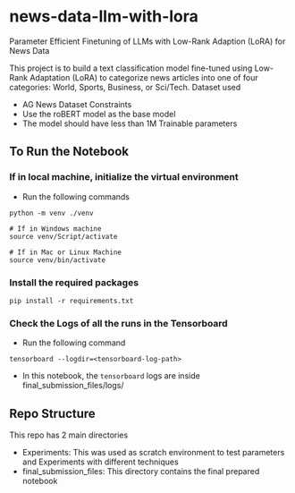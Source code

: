 # news-data-llm-with-lora
Parameter Efficient Finetuning of LLMs with Low-Rank Adaption (LoRA) for News Data

This project is to build a text classification model fine-tuned using Low-Rank Adaptation (LoRA) to categorize news articles into one of four categories: World, Sports, Business, or Sci/Tech.
Dataset used
  - AG News Dataset
Constraints
  - Use the roBERT model as the base model
  - The model should have less than 1M Trainable parameters


## To Run the Notebook
### If in local machine, initialize the virtual environment
- Run the following commands
```
python -m venv ./venv

# If in Windows machine
source venv/Script/activate

# If in Mac or Linux Machine
source venv/bin/activate
```

### Install the required packages
```
pip install -r requirements.txt
```

### Check the Logs of all the runs in the Tensorboard
- Run the following command
```
tensorboard --logdir=<tensorboard-log-path>
```
- In this notebook, the `tensorboard` logs are inside final_submission_files/logs/

## Repo Structure
This repo has 2 main directories
- Experiments: This was used as scratch environment to test parameters and Experiments with different techniques
- final_submission_files: This directory contains the final prepared notebook
